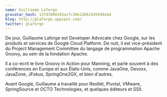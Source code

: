 ```yaml
---
name: Guillaume Laforge
gravatar_hash: 137d3908243acfc30e126615d59d4e6d
blog: http://glaforge.appspot.com/
twitter: glaforge
---
```

De jour, Guillaume Laforge est Developer Advocate chez Google, sur les produits et services de Google Cloud Platform. De nuit, il est vice-président du Project Management Committee du langage de programmation Apache Groovy, au sein de la fondation Apache.

Il a co-écrit le livre Groovy in Action pour Manning, et parle souvent à des conférences en Europe et aux États-Unis, comme JavaOne, Devoxx, JavaZone, JFokus, SpringOne2GX, et bien d'autres.

Avant Google, Guillaume a travaillé pour Restlet, Pivotal, VMware, SpringSource et OCTO Technologies, et quelques éditeurs et SSII.
